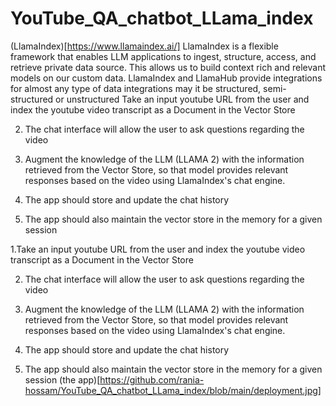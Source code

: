 # YouTube_QA_chatbot_LLama_index

(LlamaIndex)[https://www.llamaindex.ai/]
LlamaIndex is a flexible framework that enables LLM applications to ingest, structure, access, and retrieve private data source. This allows us to build context rich and 
relevant models on our custom data. LlamaIndex and LlamaHub provide integrations for almost any type of data integrations may it be structured, semi-structured or unstructured
Take an input youtube URL from the user and index the youtube video transcript as a Document in the Vector Store

2. The chat interface will allow the user to ask questions regarding the video

3. Augment the knowledge of the LLM (LLAMA 2) with the information retrieved from the Vector Store, so that model provides relevant responses based on the video using LlamaIndex's chat engine.

4. The app should store and update the chat history

5. The app should also maintain the vector store in the memory for a given session

1.Take an input youtube URL from the user and index the youtube video transcript as a Document in the Vector Store

2. The chat interface will allow the user to ask questions regarding the video

3. Augment the knowledge of the LLM (LLAMA 2) with the information retrieved from the Vector Store, so that model provides relevant responses based on the video using LlamaIndex's chat engine.

4. The app should store and update the chat history

5. The app should also maintain the vector store in the memory for a given session
   (the app)[https://github.com/rania-hossam/YouTube_QA_chatbot_LLama_index/blob/main/deployment.jpg]
